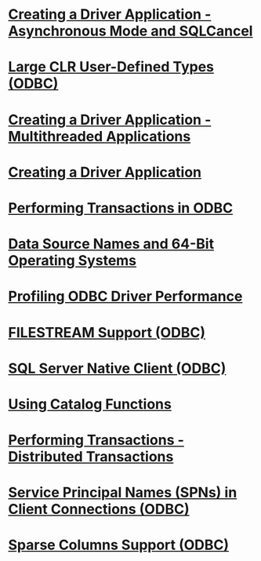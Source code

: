 # [Creating a Driver Application - Asynchronous Mode and SQLCancel](creating-a-driver-application-asynchronous-mode-and-sqlcancel.md)
# [Large CLR User-Defined Types (ODBC)](large-clr-user-defined-types-odbc.md)
# [Creating a Driver Application - Multithreaded Applications](creating-a-driver-application-multithreaded-applications.md)
# [Creating a Driver Application](creating-a-driver-application.md)
# [Performing Transactions in ODBC](performing-transactions-in-odbc.md)
# [Data Source Names and 64-Bit Operating Systems](data-source-names-and-64-bit-operating-systems.md)
# [Profiling ODBC Driver Performance](profiling-odbc-driver-performance.md)
# [FILESTREAM Support (ODBC)](filestream-support-odbc.md)
# [SQL Server Native Client (ODBC)](sql-server-native-client-odbc.md)
# [Using Catalog Functions](using-catalog-functions.md)
# [Performing Transactions - Distributed Transactions](performing-transactions-distributed-transactions.md)
# [Service Principal Names (SPNs) in Client Connections (ODBC)](service-principal-names-spns-in-client-connections-odbc.md)
# [Sparse Columns Support (ODBC)](sparse-columns-support-odbc.md)
